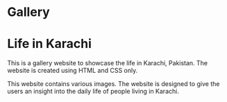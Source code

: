 # Gallery
# Life in Karachi

This is a gallery website to showcase the life in Karachi, Pakistan. The website is created using HTML and CSS only.

This website contains various images. The website is designed to give the users an insight into the daily life of people living in Karachi.
